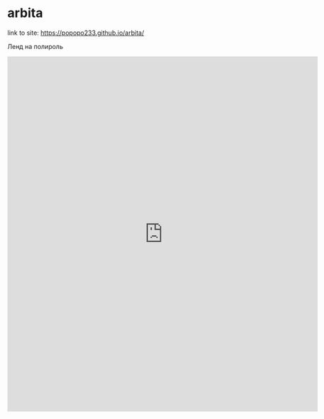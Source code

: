 # arbita
link to site: https://popopo233.github.io/arbita/

Ленд на полироль
<script src="https://yastatic.net/q/forms-frontend-ext/_/embed.js"></script>
<iframe src="https://forms.yandex.ru/u/5f71bc64f418737a5eaedbfd/?iframe=1" frameborder="0" name="ya-form-5f71bc64f418737a5eaedbfd" width="700" style="height: 800px;"></iframe>
